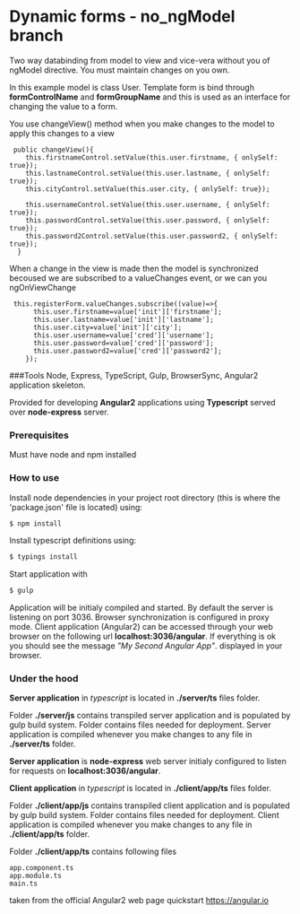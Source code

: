 # Dynamic forms - no_ngModel branch
Two way databinding from model to view and vice-vera without you of ngModel directive. You must maintain changes on you own.

In this example model is class User. Template form is bind through **formControlName** and **formGroupName** and this is used
as an interface for changing the value to a form. 

You use changeView() method when you make changes to the model to apply this changes to a view
```
 public changeView(){
    this.firstnameControl.setValue(this.user.firstname, { onlySelf: true});
    this.lastnameControl.setValue(this.user.lastname, { onlySelf: true});
    this.cityControl.setValue(this.user.city, { onlySelf: true});

    this.usernameControl.setValue(this.user.username, { onlySelf: true});
    this.passwordControl.setValue(this.user.password, { onlySelf: true});
    this.password2Control.setValue(this.user.password2, { onlySelf: true});
  }
```

When a change in the view is made then the model is synchronized becoused we are subscribed to a valueChanges event, or 
we can you ngOnViewChange

```
 this.registerForm.valueChanges.subscribe((value)=>{
      this.user.firstname=value['init']['firstname'];
      this.user.lastname=value['init']['lastname'];
      this.user.city=value['init']['city'];
      this.user.username=value['cred']['username'];
      this.user.password=value['cred']['password'];
      this.user.password2=value['cred']['password2'];                
    });       
```

###Tools
Node, Express, TypeScript, Gulp, BrowserSync, Angular2 application skeleton.

Provided for developing **Angular2** applications using **Typescript** served over **node-express** server.

### Prerequisites
Must have node and npm installed

### How to use
Install node dependencies in your project root directory (this is where the 'package.json' file is located) using:
```sh
$ npm install
``` 
Install typescript definitions using:
```sh
$ typings install
```

Start application with 
```sh
$ gulp
```

Application will be initialy compiled and started. By default the server is listening on port 3036. Browser synchronization is configured in proxy mode. Client application (Angular2) can be accessed through your web browser on the following url **localhost:3036/angular**. If everything is ok you should see the message *"My Second Angular App"*. displayed in your browser.

### Under the hood

**Server application** in *typescript* is located in **./server/ts** files folder. 

Folder **./server/js** contains transpiled server application and is populated by gulp build system. Folder contains files needed for deployment. Server application is compiled whenever you make changes to any file in **./server/ts** folder.

**Server application** is **node-express** web server initialy configured to listen for requests on **localhost:3036/angular**. 


**Client application** in *typescript* is located in **./client/app/ts** files folder.

Folder **./client/app/js** contains transpiled client application and is populated by gulp build system. Folder contains files needed for deployment. Client application is compiled whenever you make changes to any file in **./client/app/ts** folder. 

Folder **./client/app/ts** contains following files

```
app.component.ts
app.module.ts
main.ts
```
taken from the official Angular2 web page quickstart https://angular.io
